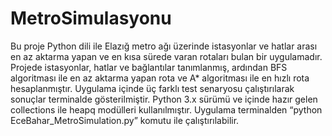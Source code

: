 # MetroSimulasyonu
Bu proje Python dili ile Elazığ metro ağı üzerinde istasyonlar ve hatlar arası en az aktarma yapan ve en kısa sürede varan rotaları bulan bir uygulamadır.
Projede istasyonlar, hatlar ve bağlantılar tanımlanmış, ardından BFS algoritması ile en az aktarma yapan rota ve A* algoritması ile en hızlı rota hesaplanmıştır.
Uygulama içinde üç farklı test senaryosu çalıştırılarak sonuçlar terminalde gösterilmiştir.
 Python 3.x sürümü ve içinde hazır gelen collections ile heapq modülleri kullanılmıştır. 
 Uygulama terminalden “python EceBahar_MetroSimulation.py” komutu ile çalıştırılabilir.

